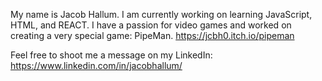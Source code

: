 My name is Jacob Hallum. 
I am currently working on learning JavaScript, HTML, and REACT.
I have a passion for video games and worked on creating a very special game: PipeMan. https://jcbh0.itch.io/pipeman

Feel free to shoot me a message on my LinkedIn: https://www.linkedin.com/in/jacobhallum/
